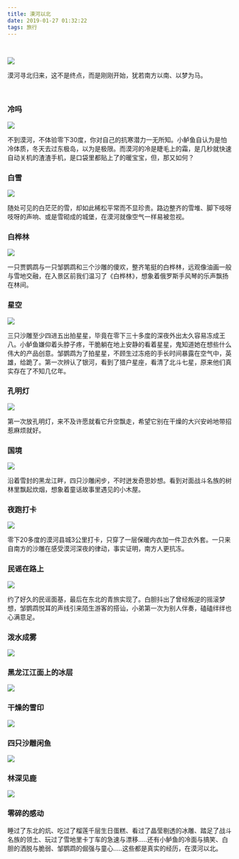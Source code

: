 ```yaml
---
title: 漠河以北
date: 2019-01-27 01:32:22
tags: 旅行
---
```

<br>

![](/img/20190127/1.jpg)

​漠河寻北归来，这不是终点，而是刚刚开始，犹若南方以南、以梦为马。

<br>

### 冷吗

![](/img/20190127/2.jpg)

不到漠河，不体验零下30度，你对自己的抗寒潜力一无所知。小鲈鱼自认为是怕冷体质，冬天去过东极岛，以为是极限。而漠河的冷是睫毛上的霜，是几秒就快速自动关机的渣渣手机，是口袋里都贴上了的暖宝宝，但，那又如何？

### 白雪

![](/img/20190127/3.jpg)

随处可见的白茫茫的雪，却如此稀松平常而不显珍贵。路边整齐的雪堆、脚下吱呀吱呀的声响、或是雪砌成的城堡，在漠河就像空气一样易被忽视。

### 白桦林

![](/img/20190127/4.jpg)

一只贾鹦鹉与一只邹鹦鹉和三个沙雕的傻欢，整齐笔挺的白桦林，远观像油画一般与雪地交融，在入景区前我们温习了《白桦林》，想象着俄罗斯手风琴的乐声飘扬在林间。

### 星空

![](/img/20190127/5.jpg)

三只沙雕至少四进五出拍星星，毕竟在零下三十多度的深夜外出太久容易冻成王八。小鲈鱼嫌仰着头脖子疼，干脆躺在地上安静的看着星星，鬼知道她在想些什么伟大的产品创意。邹鹦鹉为了拍星星，不顾生过冻疮的手长时间暴露在空气中，英雄，给跪了。第一次辨认了银河，看到了猎户星座，看清了北斗七星，原来他们真实存在了不知几亿年。

### 孔明灯 

![](/img/20190127/6.jpg)

第一次放孔明灯，来不及许愿就看它升空飘走，希望它别在干燥的大兴安岭地带招惹麻烦就好。

### 国境

![](/img/20190127/7.jpg)

沿着雪封的黑龙江畔，四只沙雕闲步，不时迸发奇思妙想。看到对面战斗名族的树林里飘起炊烟，想象着童话故事里遇见的小木屋。

### 夜跑打卡

![](/img/20190127/8.jpg)

零下20多度的漠河县城3公里打卡，只穿了一层保暖内衣加一件卫衣外套。一只来自南方的沙雕在感受漠河深夜的律动，事实证明，南方人更抗冻。

### 民谣在路上

![](/img/20190127/9.jpg)

约了好久的民谣面基，最后在东北的青旅实现了。白胆抖出了曾经叛逆的摇滚梦想，邹鹦鹉悦耳的声线引来陌生游客的搭讪，小弟第一次为别人伴奏，磕磕绊绊也心满意足。

### 泼水成雾

![](/img/20190127/10.jpg)

### 黑龙江江面上的冰层

![](/img/20190127/11.jpg)

### 干燥的雪印

![](/img/20190127/12.jpg)

### 四只沙雕闲鱼

![](/img/20190127/13.jpg)

### 林深见鹿

![](/img/20190127/14.jpg)

### 零碎的感动

睡过了东北的炕、吃过了榴莲千层生日蛋糕、看过了晶莹剔透的冰雕、踏足了战斗名族的领土、玩过了雪地里卡丁车的急速与漂移.....还有小鲈鱼的冷面与搞笑、白胆的洒脱与脆弱、邹鹦鹉的倔强与童心.....这些都是真实的经历，在漠河以北。



